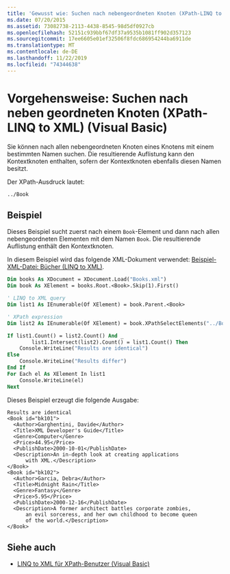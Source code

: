 ```yaml
---
title: 'Gewusst wie: Suchen nach nebengeordneten Knoten (XPath-LINQ to XML)'
ms.date: 07/20/2015
ms.assetid: 73082738-2113-4438-8545-98d5df0927cb
ms.openlocfilehash: 52151c939bbf67df37a9535b1081ff902d357123
ms.sourcegitcommit: 17ee6605e01ef32506f8fdc686954244ba6911de
ms.translationtype: MT
ms.contentlocale: de-DE
ms.lasthandoff: 11/22/2019
ms.locfileid: "74344638"
---
```

# <a name="how-to-find-sibling-nodes-xpath-linq-to-xml-visual-basic"></a>Vorgehensweise: Suchen nach neben geordneten Knoten (XPath-LINQ to XML) (Visual Basic)

Sie können nach allen nebengeordneten Knoten eines Knotens mit einem bestimmten Namen suchen. Die resultierende Auflistung kann den Kontextknoten enthalten, sofern der Kontextknoten ebenfalls diesen Namen besitzt.

Der XPath-Ausdruck lautet:

`../Book`

## <a name="example"></a>Beispiel

Dieses Beispiel sucht zuerst nach einem `Book`-Element und dann nach allen nebengeordneten Elementen mit dem Namen `Book`. Die resultierende Auflistung enthält den Kontextknoten.

In diesem Beispiel wird das folgende XML-Dokument verwendet: [Beispiel-XML-Datei: Bücher (LINQ to XML)](../../../../visual-basic/programming-guide/concepts/linq/sample-xml-file-books-linq-to-xml.md).

```vb
Dim books As XDocument = XDocument.Load("Books.xml")
Dim book As XElement = books.Root.<Book>.Skip(1).First()

' LINQ to XML query
Dim list1 As IEnumerable(Of XElement) = book.Parent.<Book>

' XPath expression
Dim list2 As IEnumerable(Of XElement) = book.XPathSelectElements("../Book")

If list1.Count() = list2.Count() And _
        list1.Intersect(list2).Count() = list1.Count() Then
    Console.WriteLine("Results are identical")
Else
    Console.WriteLine("Results differ")
End If
For Each el As XElement In list1
    Console.WriteLine(el)
Next
```

Dieses Beispiel erzeugt die folgende Ausgabe:

```console
Results are identical
<Book id="bk101">
  <Author>Garghentini, Davide</Author>
  <Title>XML Developer's Guide</Title>
  <Genre>Computer</Genre>
  <Price>44.95</Price>
  <PublishDate>2000-10-01</PublishDate>
  <Description>An in-depth look at creating applications
      with XML.</Description>
</Book>
<Book id="bk102">
  <Author>Garcia, Debra</Author>
  <Title>Midnight Rain</Title>
  <Genre>Fantasy</Genre>
  <Price>5.95</Price>
  <PublishDate>2000-12-16</PublishDate>
  <Description>A former architect battles corporate zombies,
      an evil sorceress, and her own childhood to become queen
      of the world.</Description>
</Book>
```

## <a name="see-also"></a>Siehe auch

- [LINQ to XML für XPath-Benutzer (Visual Basic)](../../../../visual-basic/programming-guide/concepts/linq/linq-to-xml-for-xpath-users.md)
